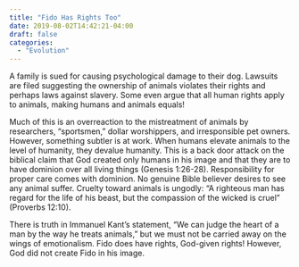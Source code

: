 ```yaml
---
title: "Fido Has Rights Too"
date: 2019-08-02T14:42:21-04:00
draft: false
categories:
  - "Evolution"
---
```


A family is sued for causing psychological damage to their dog. Lawsuits are filed suggesting the ownership of animals violates their rights and perhaps laws against slavery. Some even argue that all human rights apply to animals, making humans and animals equals!

Much of this is an overreaction to the mistreatment of animals by researchers, “sportsmen,” dollar worshippers, and irresponsible pet owners. However, something subtler is at work. When humans elevate animals to the level of humanity, they devalue humanity. This is a back door attack on the biblical claim that God created only humans in his image and that they are to have dominion over all living things (Genesis 1:26-28). Responsibility for proper care comes with dominion. No genuine Bible believer desires to see any animal suffer. Cruelty toward animals is ungodly: “A righteous man has regard for the life of his beast, but the compassion of the wicked is cruel” (Proverbs 12:10).

There is truth in Immanuel Kant’s statement, “We can judge the heart of a man by the way he treats animals,” but we must not be carried away on the wings of emotionalism. Fido does have rights, God-given rights! However, God did not create Fido in his image.
